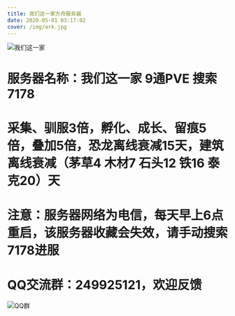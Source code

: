 ```yaml
---
title: 我们这一家方舟服务器
date: 2020-05-01 03:17:02
cover: /img/ark.jpg
---
```


![我们这一家](family.jpg)

# 服务器名称：我们这一家 9通PVE 搜索7178

# 采集、驯服3倍，孵化、成长、留痕5倍，叠加5倍，恐龙离线衰减15天，建筑离线衰减（茅草4 木材7 石头12 铁16 泰克20）天

# 注意：服务器网络为电信，每天早上6点重启，该服务器收藏会失效，请手动搜索7178进服

# QQ交流群：249925121，欢迎反馈

![QQ群](qq.png)
